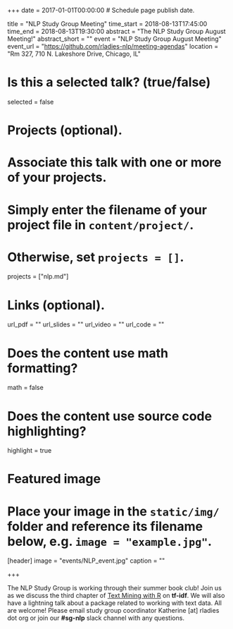 +++
date = 2017-01-01T00:00:00  # Schedule page publish date.

title = "NLP Study Group Meeting"
time_start = 2018-08-13T17:45:00
time_end = 2018-08-13T19:30:00
abstract = "The NLP Study Group August Meeting!"
abstract_short = ""
event = "NLP Study Group August Meeting"
event_url = "https://github.com/rladies-nlp/meeting-agendas"
location = "Rm 327, 710 N. Lakeshore Drive, Chicago, IL"

# Is this a selected talk? (true/false)
selected = false

# Projects (optional).
#   Associate this talk with one or more of your projects.
#   Simply enter the filename of your project file in `content/project/`.
#   Otherwise, set `projects = []`.
projects = ["nlp.md"]

# Links (optional).
url_pdf = ""
url_slides = ""
url_video = ""
url_code = ""

# Does the content use math formatting?
math = false

# Does the content use source code highlighting?
highlight = true

# Featured image
# Place your image in the `static/img/` folder and reference its filename below, e.g. `image = "example.jpg"`.
[header]
image = "events/NLP_event.jpg"
caption = ""

+++

The NLP Study Group is working through their summer book club! Join us as we discuss the third chapter of [Text Mining with R](https://www.tidytextmining.com/) on **tf-idf**. We will also have a lightning talk about a package related to working with text data. All are welcome! Please email study group coordinator Katherine [at] rladies dot org or join our **#sg-nlp** slack channel with any questions. 